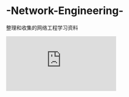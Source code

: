 # -Network-Engineering-
整理和收集的网络工程学习资料

![第一天](https://github.com/dengtian1997/-Network-Engineering-/files/第一天.md )
